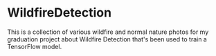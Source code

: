 # WildfireDetection
This is a collection of various wildfire and normal nature photos for my graduation project about Wildfire Detection that's been used to train a TensorFlow model.
